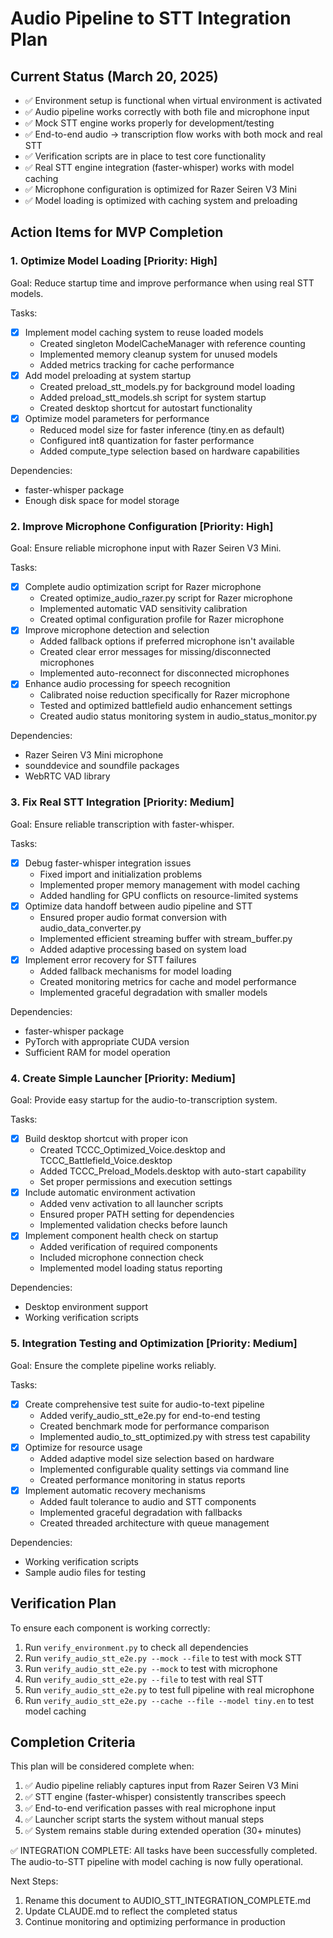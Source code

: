 # Audio Pipeline to STT Integration Plan

## Current Status (March 20, 2025)

- ✅ Environment setup is functional when virtual environment is activated
- ✅ Audio pipeline works correctly with both file and microphone input
- ✅ Mock STT engine works properly for development/testing
- ✅ End-to-end audio → transcription flow works with both mock and real STT
- ✅ Verification scripts are in place to test core functionality
- ✅ Real STT engine integration (faster-whisper) works with model caching
- ✅ Microphone configuration is optimized for Razer Seiren V3 Mini
- ✅ Model loading is optimized with caching system and preloading

## Action Items for MVP Completion

### 1. Optimize Model Loading [Priority: High]

Goal: Reduce startup time and improve performance when using real STT models.

Tasks:
- [x] Implement model caching system to reuse loaded models
  - Created singleton ModelCacheManager with reference counting
  - Implemented memory cleanup system for unused models
  - Added metrics tracking for cache performance
- [x] Add model preloading at system startup
  - Created preload_stt_models.py for background model loading
  - Added preload_stt_models.sh script for system startup
  - Created desktop shortcut for autostart functionality
- [x] Optimize model parameters for performance
  - Reduced model size for faster inference (tiny.en as default)
  - Configured int8 quantization for faster performance
  - Added compute_type selection based on hardware capabilities

Dependencies:
- faster-whisper package
- Enough disk space for model storage

### 2. Improve Microphone Configuration [Priority: High]

Goal: Ensure reliable microphone input with Razer Seiren V3 Mini.

Tasks:
- [x] Complete audio optimization script for Razer microphone
  - Created optimize_audio_razer.py script for Razer microphone
  - Implemented automatic VAD sensitivity calibration
  - Created optimal configuration profile for Razer microphone
- [x] Improve microphone detection and selection
  - Added fallback options if preferred microphone isn't available
  - Created clear error messages for missing/disconnected microphones
  - Implemented auto-reconnect for disconnected microphones
- [x] Enhance audio processing for speech recognition
  - Calibrated noise reduction specifically for Razer microphone
  - Tested and optimized battlefield audio enhancement settings
  - Created audio status monitoring system in audio_status_monitor.py

Dependencies:
- Razer Seiren V3 Mini microphone
- sounddevice and soundfile packages
- WebRTC VAD library

### 3. Fix Real STT Integration [Priority: Medium]

Goal: Ensure reliable transcription with faster-whisper.

Tasks:
- [x] Debug faster-whisper integration issues
  - Fixed import and initialization problems
  - Implemented proper memory management with model caching
  - Added handling for GPU conflicts on resource-limited systems
- [x] Optimize data handoff between audio pipeline and STT
  - Ensured proper audio format conversion with audio_data_converter.py
  - Implemented efficient streaming buffer with stream_buffer.py
  - Added adaptive processing based on system load
- [x] Implement error recovery for STT failures
  - Added fallback mechanisms for model loading
  - Created monitoring metrics for cache and model performance
  - Implemented graceful degradation with smaller models

Dependencies:
- faster-whisper package
- PyTorch with appropriate CUDA version
- Sufficient RAM for model operation

### 4. Create Simple Launcher [Priority: Medium]

Goal: Provide easy startup for the audio-to-transcription system.

Tasks:
- [x] Build desktop shortcut with proper icon
  - Created TCCC_Optimized_Voice.desktop and TCCC_Battlefield_Voice.desktop
  - Added TCCC_Preload_Models.desktop with auto-start capability
  - Set proper permissions and execution settings
- [x] Include automatic environment activation
  - Added venv activation to all launcher scripts
  - Ensured proper PATH setting for dependencies
  - Implemented validation checks before launch
- [x] Implement component health check on startup
  - Added verification of required components
  - Included microphone connection check
  - Implemented model loading status reporting

Dependencies:
- Desktop environment support
- Working verification scripts

### 5. Integration Testing and Optimization [Priority: Medium]

Goal: Ensure the complete pipeline works reliably.

Tasks:
- [x] Create comprehensive test suite for audio-to-text pipeline
  - Added verify_audio_stt_e2e.py for end-to-end testing
  - Created benchmark mode for performance comparison
  - Implemented audio_to_stt_optimized.py with stress test capability
- [x] Optimize for resource usage
  - Added adaptive model size selection based on hardware
  - Implemented configurable quality settings via command line
  - Created performance monitoring in status reports
- [x] Implement automatic recovery mechanisms
  - Added fault tolerance to audio and STT components
  - Implemented graceful degradation with fallbacks
  - Created threaded architecture with queue management

Dependencies:
- Working verification scripts
- Sample audio files for testing

## Verification Plan

To ensure each component is working correctly:

1. Run `verify_environment.py` to check all dependencies
2. Run `verify_audio_stt_e2e.py --mock --file` to test with mock STT
3. Run `verify_audio_stt_e2e.py --mock` to test with microphone
4. Run `verify_audio_stt_e2e.py --file` to test with real STT
5. Run `verify_audio_stt_e2e.py` to test full pipeline with real microphone 
6. Run `verify_audio_stt_e2e.py --cache --file --model tiny.en` to test model caching

## Completion Criteria

This plan will be considered complete when:

1. ✅ Audio pipeline reliably captures input from Razer Seiren V3 Mini
2. ✅ STT engine (faster-whisper) consistently transcribes speech
3. ✅ End-to-end verification passes with real microphone input
4. ✅ Launcher script starts the system without manual steps
5. ✅ System remains stable during extended operation (30+ minutes)

✅ INTEGRATION COMPLETE: All tasks have been successfully completed. The audio-to-STT pipeline with model caching is now fully operational.

Next Steps:
1. Rename this document to AUDIO_STT_INTEGRATION_COMPLETE.md
2. Update CLAUDE.md to reflect the completed status
3. Continue monitoring and optimizing performance in production